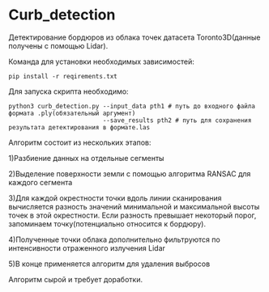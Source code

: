 # Curb_detection
Детектирование бордюров из облака точек датасета Toronto3D(данные получены с помощью Lidar).


Команда для установки необходимых зависимостей: 


	pip install -r reqirements.txt


Для запуска скрипта необходимо:

	
	
	python3 curb_detection.py --input_data pth1 # путь до входного файла формата .ply(обязательный аргумент)
                              --save_results pth2 # путь для сохранения результата детектирования в формате.las


                                                                                                 
Алгоритм состоит из нескольких этапов:

1)Разбиение данных на отдельные сегменты

2)Выделение поверхности земли с помощью алгоритма RANSAC для каждого сегмента

3)Для каждой окрестности точки вдоль линии сканирования вычисляется разность 
  значений минимальной и максимальной высоты точек в этой окрестности.
  Если разность превышает некоторый порог, запоминаем точку(потенциально относится к бордюру).
  
4)Полученные точки облака дополнительно фильтруются по интенсивности отраженного излучения Lidar

5)В конце применяется алгоритм для удаления выбросов

Алгоритм сырой и требует доработки.
